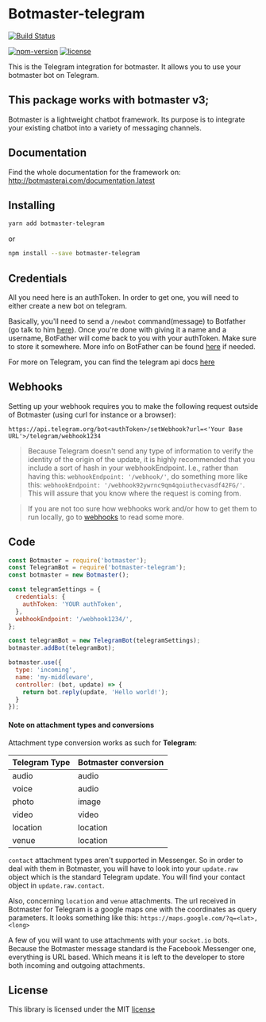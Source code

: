 # Botmaster-telegram

[![Build Status](https://travis-ci.org/botmasterai/botmaster-telegram.svg?branch=master)](https://travis-ci.org/botmasterai/botmaster-telegram)
<!--[![Coverage Status](https://coveralls.io/repos/github/botmasterai/botmaster-telegram/badge.svg?branch=master)](https://coveralls.io/github/botmasterai/botmaster-telegram?branch=master)-->
[![npm-version](https://img.shields.io/npm/v/botmaster-telegram.svg)](https://www.npmjs.com/package/botmaster-telegram)
[![license](https://img.shields.io/github/license/mashape/apistatus.svg?maxAge=2592000)](LICENSE)

This is the Telegram integration for botmaster. It allows you to use your 
botmaster bot on Telegram.

This package works with botmaster v3;
---

Botmaster is a lightweight chatbot framework. Its purpose is to integrate your existing chatbot into a variety of messaging channels.

## Documentation

Find the whole documentation for the framework on: http://botmasterai.com/documentation.latest

## Installing

```bash
yarn add botmaster-telegram
```

or

```bash
npm install --save botmaster-telegram
```

## Credentials

All you need here is an authToken. In order to get one, you will need to either create a new bot on telegram.

Basically, you'll need to send a `/newbot` command(message) to Botfather (go talk to him [here](https://web.telegram.org/#/im?p=@BotFather)). Once you're done with giving it a name and a username, BotFather will come back to you with your authToken. Make sure to store it somewhere. More info on BotFather can be found [here](https://core.telegram.org/bots#create-a-new-bot ) if needed.

For more on Telegram, you can find the telegram api docs [here](https://core.telegram.org/bots/api)

## Webhooks

Setting up your webhook requires you to make the following request outside of Botmaster (using curl for instance or a browser):


```http
https://api.telegram.org/bot<authToken>/setWebhook?url=<'Your Base URL'>/telegram/webhook1234
```

>Because Telegram doesn't send any type of information to verify the identity of the origin of the update, it is highly recommended that you include a sort of hash in your webhookEndpoint. I.e., rather than having this: `webhookEndpoint: '/webhook/'`, do something more like this: `webhookEndpoint: '/webhook92ywrnc9qm4qoiuthecvasdf42FG/'`. This will assure that you know where the request is coming from.


>If you are not too sure how webhooks work and/or how to get them to run locally, go to [webhooks](/getting-started/webhooks) to read some more.

## Code

```js
const Botmaster = require('botmaster');
const TelegramBot = require('botmaster-telegram');
const botmaster = new Botmaster();

const telegramSettings = {
  credentials: {
    authToken: 'YOUR authToken',
  },
  webhookEndpoint: '/webhook1234/',
};

const telegramBot = new TelegramBot(telegramSettings);
botmaster.addBot(telegramBot);

botmaster.use({
  type: 'incoming',
  name: 'my-middleware',
  controller: (bot, update) => {
    return bot.reply(update, 'Hello world!');
  }
});
```

#### Note on attachment types and conversions

Attachment type conversion works as such for __Telegram__:

| Telegram Type | Botmaster conversion
|--- |---
| audio | audio
| voice  | audio
| photo  | image
| video  | video
| location  | location
| venue  | location

`contact` attachment types aren't supported in Messenger. So in order to deal with them in Botmaster, you will have to look into your `update.raw` object which is the standard Telegram update. You will find your contact object in `update.raw.contact`.

Also, concerning `location` and `venue` attachments. The url received in Botmaster for Telegram is a google maps one with the coordinates as query parameters. It looks something like this: `https://maps.google.com/?q=<lat>,<long>`

A few of you will want to use attachments with your `socket.io` bots. Because the Botmaster message standard is the Facebook Messenger one, everything is URL based. Which means it is left to the developer to store both incoming and outgoing attachments.

## License

This library is licensed under the MIT [license](LICENSE)
